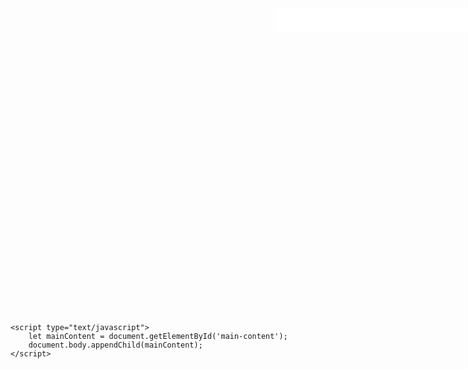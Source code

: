 <html xmlns="http://www.w3.org/1999/xhtml">
<head>
<link rel="stylesheet" type="text/css" href="css/style.css">
<title>搜索框1-3</title>
<style type="text/css">
	header,#sidebar{display:none}
	#main-content {
	    float: none;
	    width: auto;
	}
	
	body{background:#333;}
	.bg-div{background-image: url(river.jpg);
		width:1228px;height:690px;
		margin:0 auto;
		position: relative;}
	.logo{background-image: url(logo.png);
		width:107px;height:53px;float: left;
		margin: -4px 18px 0 0}
	form{float: left; background-color: #fff;padding: 5px;}
	.search-input-text{border:0;float: left;
		height: 25px;line-height: 25px;
		outline: none; width: 350px;}
	.search-input-button{border:0;float: left;
		background-image: url(search-button.png);
		width: 29px;height: 29px;}
	.search-box{position: absolute; top: 200px; left: 300px;}
</style>
</head>

<body>
	<div class="bg-div">
		<div class="search-box">
			<div class="logo"></div>
			<form>
				<input type="text" class="search-input-text">
				<input type="submit" class="search-input-button" value="">
			</form>
		</div>
	</div>
	
	<script type="text/javascript">
	    let mainContent = document.getElementById('main-content');
	    document.body.appendChild(mainContent);
	</script>
</body>
</html>
